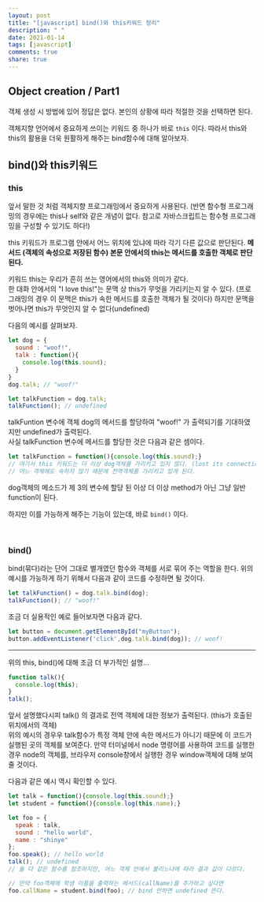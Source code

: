 ```yaml
---
layout: post
title: "[javascript] bind()와 this키워드 정리"
description: " "
date: 2021-01-14
tags: [javascript]
comments: true
share: true
---
```



## Object creation / Part1

객체 생성 시 방법에 있어 정답은 없다. 본인의 상황에 따라 적절한 것을 선택하면 된다.

객체지향 언어에서 중요하게 쓰이는 키워드 중 하나가 바로 `this` 이다. 따라서 this와 this의 활용을 더욱 원활하게 해주는 bind함수에 대해 알아보자.



## bind()와 this키워드

### this

앞서 말한 것 처럼 객체지향 프로그래밍에서 중요하게 사용된다. (반면 함수형 프로그래밍의 경우에는 this나 self와 같은 개념이 없다. 참고로 자바스크립트는 함수형 프로그래밍을 구성할 수 있기도 하다!)

this 키워드가 프로그램 안에서 어느 위치에 있냐에 따라 각기 다른 값으로 판단된다. **메서드 (객체의 속성으로 저장된 함수) 본문 안에서의 this는 메서드를 호출한 객체로 판단된다.**

키워드 this는 우리가 흔히 쓰는 영어에서의 this와 의미가 같다. <br>한 대화 안에서의 "I love this!"는 문맥 상 this가 무엇을 가리키는지 알 수 있다. (프로그래밍의 경우 이 문맥은 this가 속한 메서드를 호출한 객체가 될 것이다) 하지만 문맥을 벗어나면 this가 무엇인지 알 수 없다(undefined)

다음의 예시를 살펴보자.

```javascript
let dog = {
  sound : "woof!",
  talk : function(){
    console.log(this.sound);
  }
}
dog.talk; // "woof!"

let talkFunction = dog.talk;
talkFunction(); // undefined
```

talkFuntion 변수에 객체 dog의 메서드를 할당하여 "woof!" 가 출력되기를 기대하였지만 undefined가 출력된다.<br>사실 talkFunction 변수에 메서드를 할당한 것은 다음과 같은 셈이다.

```javascript
let talkFunction = function(){console.log(this.sound);}
// 여기서 this 키워드는 더 이상 dog객체를 가리키고 있지 않다. (lost its connection to the object)
// 어느 객체에도 속하지 않기 때문에 전역객체를 가리키고 있게 된다.
```

dog객체의 메소드가 제 3의 변수에 할당 된 이상 더 이상 method가 아닌 그냥 일반 function이 된다.

하지만 이를 가능하게 해주는 기능이 있는데, 바로 `bind()` 이다.

<br>

### bind()

bind(묶다)라는 단어 그대로 별개였던 함수와 객체를 서로 묶어 주는 역할을 한다. 위의 예시를 가능하게 하기 위해서 다음과 같이 코드를 수정하면 될 것이다.

```javascript
let talkFunction() = dog.talk.bind(dog);
talkFunction(); // "woof!"
```

조금 더 실용적인 예로 들어보자면 다음과 같다.

```javascript
let button = document.getElementById("myButton");
button.addEventListener('click',dog.talk.bind(dog)); // woof!
```



---

위의 this, bind()에 대해 조금 더 부가적인 설명...

```javascript
function talk(){
  console.log(this);
}
talk();
```

앞서 설명했다시피 talk() 의 결과로 전역 객체에 대한 정보가 출력된다. (this가 호출된 위치에서의 객체)<br>위의 예시의 경우우 talk함수가 특정 객체 안에 속한 메서드가 아니기 때문에 이 코드가 실행된 곳의 객체를 보여준다. 만약 터미널에서 node 명령어를 사용하여 코드를 실행한 경우 node의 객체를, 브라우저 console창에서 실행한 경우 window객체에 대해 보여 줄 것이다.



다음과 같은 예시 역시 확인할 수 있다.

```javascript
let talk = function(){console.log(this.sound);}
let student = function(){console.log(this.name);}

let foo = {
  speak : talk,
  sound : "hello world",
  name : "shinye"
};
foo.speak(); // hello world
talk(); // undefined
// 둘 다 같은 함수를 참조하지만, 어느 객체 안에서 불리느냐에 따라 결과 값이 다르다.

// 만약 foo객체에 학생 이름을 출력하는 메서드(callName)를 추가하고 싶다면
foo.callName = student.bind(foo); // bind 안하면 undefined 뜬다.
```

